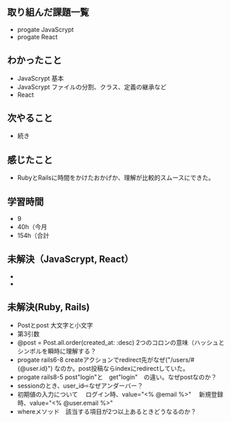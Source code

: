 ## 取り組んだ課題一覧
- progate JavaScrypt
- progate React
## わかったこと
- JavaScrypt 基本
- JavaScrypt ファイルの分割、クラス、定義の継承など
- React 
## 次やること
- 続き
## 感じたこと
- RubyとRailsに時間をかけたおかげか、理解が比較的スムースにできた。
## 学習時間
- 9
- 40h（今月
- 154h（合計

## 未解決（JavaScrypt, React）
-
-

## 未解決(Ruby, Rails)
- Postとpost 大文字と小文字
- 第3引数
- @post = Post.all.order(created_at: :desc) 2つのコロンの意味（ハッシュとシンボルを瞬時に理解する？
- progate rails6-8 createアクションでredirect先がなぜ("/users/#{@user.id}") なのか。post投稿ならindexにredirectしていた。
- progate rails8-5 post"login"と　get"login"　の違い。なぜpostなのか？
- sessionのとき、user_id⇨なぜアンダーバー？
- 初期値の入力について
　ログイン時、value="<% @email %>"
　新規登録時、value="<% @user.email %>"
- whereメソッド　該当する項目が2つ以上あるときどうなるのか？
